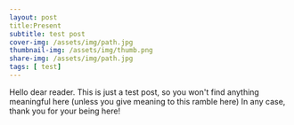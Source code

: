 ```yaml
---
layout: post
title:Present
subtitle: test post
cover-img: /assets/img/path.jpg
thumbnail-img: /assets/img/thumb.png
share-img: /assets/img/path.jpg
tags: [ test]
---
```


Hello dear reader. This is just a test post, so you won't find anything meaningful here (unless you give meaning to this ramble here) In any case, thank you for your being here!
